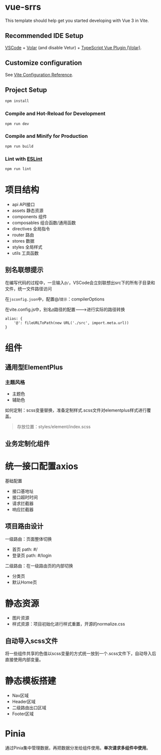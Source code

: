 # vue-srrs

This template should help get you started developing with Vue 3 in Vite.

## Recommended IDE Setup

[VSCode](https://code.visualstudio.com/) + [Volar](https://marketplace.visualstudio.com/items?itemName=Vue.volar) (and disable Vetur) + [TypeScript Vue Plugin (Volar)](https://marketplace.visualstudio.com/items?itemName=Vue.vscode-typescript-vue-plugin).

## Customize configuration

See [Vite Configuration Reference](https://vitejs.dev/config/).

## Project Setup

```sh
npm install
```

### Compile and Hot-Reload for Development

```sh
npm run dev
```

### Compile and Minify for Production

```sh
npm run build
```

### Lint with [ESLint](https://eslint.org/)

```sh
npm run lint
```

# 项目结构

- api API接口
- assets 静态资源
- components 组件
- composables 组合函数/通用函数
- directives 全局指令
- router 路由
- stores 数据
- styles 全局样式
- utils 工具函数

## 别名联想提示
在编写代码的过程中，一旦输入`@/`，VSCode会立刻联想出src下的所有子目录和文件，统一文件路径访问

在`jsconfig.json`中，配置@/`提示`：compilerOptions

在vite.config.js中，别名`@`路径的配置--->进行实际的路径转换
```
alias: {
    '@': fileURLToPath(new URL('./src', import.meta.url))
}
```

# 组件
## 通用型ElementPlus
### 主题风格
- 主题色
- 辅助色
  
如何定制：scss变量替换，准备定制样式.scss文件对elementplus样式进行覆盖。
> 存放位置：styles/element/index.scss

## 业务定制化组件

# 统一接口配置axios
基础配置
- 接口基地址
- 接口超时时间
- 请求拦截器
- 响应拦截器

## 项目路由设计
一级路由：页面整体切换
- 首页 path: #/
- 登录页 path: #/login
  
二级路由：在一级路由页的内部切换
- 分类页
- 默认Home页
  
# 静态资源
- 图片资源
- 样式资源：项目初始化进行样式重置，开源的normalize.css

## 自动导入scss文件
将一些组件共享的色值以scss变量的方式统一放到一个.scss文件下，自动导入后直接使用内部变量。

# 静态模板搭建
- Nav区域
- Header区域
- 二级路由出口区域
- Footer区域
  
# Pinia
通过Pinia集中管理数据，再把数据分发给组件使用。**单次请求多组件中使用**。